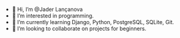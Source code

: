 - 👋 Hi, I’m @Jader Lançanova
- 👀 I’m interested in programming.
- 🌱 I’m currently learning Django, Python, PostgreSQL, SQLite, Git.
- 💞️ I’m looking to collaborate on projects for beginners.

<!---
jader-lancanova is a ✨ special ✨ repository because its `README.md` (this file) appears on your GitHub profile.
You can click the Preview link to take a look at your changes.
--->
